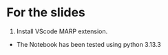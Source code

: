 # For the slides 
1. Install VScode MARP extension. 

- The Notebook has been tested using python 3.13.3